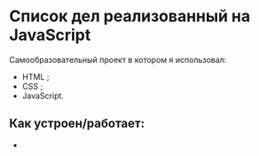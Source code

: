 # Список дел реализованный на JavaScript  

 Самообразовательный проект в котором я использовал:  
 + HTML  ;
 + CSS  ;
 + JavaScript.  
 
 ## Как устроен/работает:  
 - 
 
